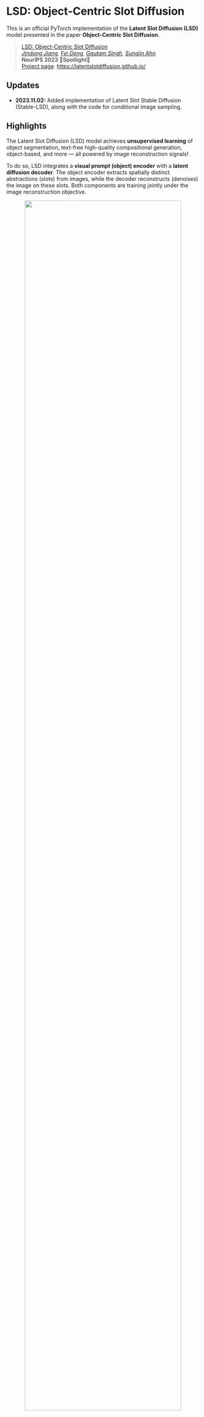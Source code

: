 # LSD: Object-Centric Slot Diffusion
This is an official PyTorch implementation of the **Latent Slot Diffusion (LSD)** model presented in the paper **Object-Centric Slot Diffusion**.

> [LSD: Object-Centric Slot Diffusion](https://arxiv.org/abs/2303.10834)   
> *[Jindong Jiang](https://jindongjiang.me/), [Fei Deng](https://scholar.google.com/citations?hl=en&user=F-V72fUAAAAJ&view_op=list_works&sortby=pubdate), [Gautam Singh](https://singhgautam.github.io/), [Sungjin Ahn](https://mlml.kaist.ac.kr/sungjinahn)*   
> **NeurIPS 2023 🌟Spotlight🌟**   
> [Project page](https://latentslotdiffusion.github.io/): https://latentslotdiffusion.github.io/   

## Updates
* **2023.11.02:** Added implementation of Latent Slot Stable Diffusion (Stable-LSD), along with the code for conditional image sampling.

## Highlights

The Latent Slot Diffusion (LSD) model achieves **unsupervised learning** of object segmentation, text-free high-quality compositional generation, object-based, and more — all powered by image reconstruction signals!

To do so, LSD integrates a **visual prompt (object) encoder** with a **latent diffusion decoder**. The object encoder extracts spatially distinct abstractions (slots) from images, while the decoder reconstructs (denoises) the image  on these slots. Both components are training jointly under the image reconstruction objective.

<p align="center">
  <img src="figures/method.png" width="90%" />
</p>


**Object-based Segmentation**: During unsupervised training phase, the object encoder learns to identify objects and semantically meaningful regions. This allows it to achieve unsupervised object-based segmentation and representation learning in multi-object scenarios (e.g., the MOVi benchmark) and part-based segmentation and representation learning in single object images (e.g. FFHQ human face dataset). We have observed a significant improvement in segmentation and representation quality over state-of-the-art models, such as a ~9% boost in mIoU on the MOVi-E dataset.

<p align="center">
  <img src="figures/segmentation.png" width="95%" />
</p>


**Text-Free Compositional Generation**: We further demonstrate the usefulness of the learned representation in downstream applications. For example, LSD can be used to generate high-resolution images without the need for text descriptions by constructing a visual concept library of the learned object representations. This includes the first application of the FFHQ dataset in this field!

<p align="center">
  <img src="figures/compositional_generation.png" width="95%" />
</p>


**Object-Based Image Editing**: Moreover, by manipulating object representations, we also demonstrate that LSD can be used for object-based image editing, such as object removal and background replacement in multi-object datasets, and face swapping in human face datasets.

<p align="center">
  <img src="figures/object_based_editing.png" width="95%" />
</p>

**LSD with Pre-Trained Diffusion Models**: In addition, we also conduct a preliminary investigation into the integration of pre-trained diffusion models in LSD and demonstrate its effectiveness in unsupervised object-centric representation learning and image generation in **real-world images**.

<p align="center">
  <img src="figures/stable_lsd_coco_samples.jpg" width="95%" />
</p>


## Repository Overview

We are releasing our implementation based on the [Diffusers library](https://huggingface.co/docs/diffusers/index) from Hugging Face. Our goal is to provide a concise and modularized implementation, while also allowing future studies to integrate existing models from the Diffusers library, such as efficient samplers and pre-trained diffusion modules, with our model.

Additionally, we are also sharing the data pre-processing script and evaluation script for computing the quantitative metrics. We hope that our code release will inspire future research and facilitate the real-world application of our model.

The project structure is shown below:

* `train_lsd.py`: Model training and visualization
* `src`: Source code
    * `data`: Data loading utilities
    * `eval`: Quantitative evaluation (LSD) and conditional image generation (Stable-LSD)
    * `models`: Core model definitions
        * `unet_with_pos.py`: Position-augmented latent diffusion decoder
        * `backbone.py`: Backbone CNN for object encoder
        * `slot_attn.py`: Slot Attention module for object encoder
* `scripts`: Helper scripts
    * `data_preprocess`: Dataset downloading and pre-processing
    * `environment.sh`: Environment setup
* `configs`: Configuration files for training and evaluation.

## Setup and Usage

### Dependencies

Setup your environment with our provided script in `scripts/environment.sh`. It includes the following steps:

Create a conda environment and activate it. Python version should not matter, I am using Python 3.11 because it is the most updated stable version at this moment.
```bash
conda create -n "lsd" python=3.11 -y 
conda activate lsd
```

Install pip toolkit and PyTorch library. I use the latest stable PyTorch version, note here you might need to select the cuda version compatible with your server.
```bash
conda install pip -y && python -m pip install torch torchvision torchaudio --index-url https://download.pytorch.org/whl/cu118
```

Other packages are installed using the following command.
```bash
python -m pip install -U diffusers transformers tensorboard matplotlib einops accelerate xformers scikit-learn scipy distinctipy
```

### Preparing Data

We have provided the data download and pre-processing code for the MOVi dataset under `scripts/data_preprocess/movi_kubric_dump_with_labels.py`. This code will download images, segmentations, and object attributes and save them in a similar format of the annotation in CLEVR datasets. Scripts for the CLEVR datasets are omitted as their process is straightforward, mainly involving simple downloads.

To run the script, you will need to create another conda environment which is also specified in the first line of `movi_kubric_dump_with_labels.py`.
```bash
conda create -n tfds
conda activate tfds
conda install pip -y
pip install tensorflow-datasets gcfs tqdm pillow
```

Then, you can run the data pre-processing code with the following command.
```bash
python scripts/data_preprocess/movi_kubric_dump_with_labels.py --dataset_split "movi-e" --data_dir "/path-to-movi-dataset"
```

### Training 

Once the above steps are finined, you can train the model using `train_lsd.py`. This file also contains code to visualize the segmentation mask in the validation step. The model training scripts for each dataset are stored in the configs subfolder. For example, `configs/movi-e/train.sh` provides the script to train the LSD on the movi-e dataset. 

Note that training with low-memory GPUs is possible by adjusting the `gradient_accumulation_steps` and `train_batch_size`. The actually batch size would be `gradient_accumulation_steps x num_processes x train_batch_size`.

```bash
CUDA_VISIBLE_DEVICES=0,1,2,3 accelerate launch --multi_gpu --num_processes=4 --main_process_port 29500 train_lsd.py \
--enable_xformers_memory_efficient_attention --dataloader_num_workers 4 --learning_rate 1e-4 \
--mixed_precision fp16 --num_validation_images 32 --val_batch_size 32 --max_train_steps 200000 \
--checkpointing_steps 25000 --checkpoints_total_limit 2 --gradient_accumulation_steps 1 \
--seed 42 --encoder_lr_scale 1.0 --train_split_portion 0.9 \
--output_dir /path_to_your_logs/lsd/movi-e/ \
--backbone_config configs/movi-e/backbone/config.json \
--slot_attn_config configs/movi-e/slot_attn/config.json \
--unet_config configs/movi-e/unet/config.json \
--scheduler_config configs/movi-e/scheduler/scheduler_config.json \
--dataset_root /path_to_your_movi/movi-e/movi-e-train-with-label/images/ \
--dataset_glob '**/*.png' --train_batch_size 32 --resolution 256 --validation_steps 5000 \
--tracker_project_name latent_slot_diffusion
```

Currently, we provide the configurations for the movi-e experiment. We will provide the configs for other dataset shortly. In the meantime, please refer to the appendix of our paper for details on other experiment and use the config export script in each component file to generate the config. 

### Evaluation

> **Evaluation Metrics Clarification** Our paper presents mBO and mIoU metrics averaged by objects. An alternative is image-wise averaging. The revised src/eval/eval.py now supports both. Please select the method that fits your comparative analysis for accurate assessment.

We have provided an evaluation script in `src/eval/eval.py` to calculate quantitative results like segmentation and attribute prediction. Please ensure the dataset name is part of the path, as the script uses it to automatically determine the annotation format. 

The evaluation code currently supports the movi series, clevr_with_masks, and clevrtex. Instructions for using eval.py with different datasets can be found in configs, with the movi-e dataset example located in `configs/movi-e/eval.sh.`

```bash
CUDA_VISIBLE_DEVICES=0 accelerate launch --num_processes=1 src/eval/eval.py \
--ckpt_path /path_to_your_logs/lsd/movi-e/output_norm_linear/checkpoint-xxx/ \
--dataset_root /path_to_your_movi/movi-e/movi-e-val-with-label/images/ \
--dataset_glob '**/*.png' --resolution 256 --linear_prob_train_portion 0.83 \
--enable_xformers_memory_efficient_attention --mixed_precision fp16
```

For Stable-LSD, we have provided an script `src/eval/eval_stable_lsd_generation.py` for conditional image generation with real-world objects using different value of classifier-free guidance and seeds for sampling. Instructions are provided in  `configs/coco/image_sampling.sh.`

```bash
CUDA_VISIBLE_DEVICES=0  python src/eval/eval_stable_lsd_generation.py \
--ckpt_path /path_to_your_logs/lsd/coco/stable_lsd/checkpoint-xxx/ \
--output_dir /path_to_your_image_logs \
--enable_xformers_memory_efficient_attention --mixed_precision fp16 --num_workers 4
```

## Citation

If you find this code useful for your research, please cite our paper with the following BibTeX entry

```
@article{jiang2023object,
  title={Object-Centric Slot Diffusion},
  author={Jiang, Jindong and Deng, Fei and Singh, Gautam and Ahn, Sungjin},
  journal={NeurIPS},
  year={2023}
}
```
